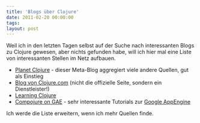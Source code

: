 ```yaml
---
title: 'Blogs über Clojure'
date: 2011-02-20 00:00:00 
tags: 
layout: post
---
```

Weil ich in den letzten Tagen selbst auf der Suche nach interessanten Blogs zu Clojure gewesen, aber nichts gefunden habe, will ich hier mal eine Liste von interessanten Stellen im Netz aufbauen.
<ul>
	<li><a href="http://planet.clojure.in">Planet Clojure</a> - dieser Meta-Blog aggregiert viele andere Quellen, gut als Einstieg</li>
	<li><a href="http://clojure.com/blog/">Blog von Clojure.com</a> (nicht die offizielle Seite, sondern ein Dienstleister!)</li>
	<li><a href="http://www.learningclojure.com/">Learning Clojure</a></li>
	<li><a href="http://compojureongae.posterous.com/">Compojure on GAE</a> - sehr interessante Tutorials zur <a href="http://code.google.com/intl/de/appengine/">Google AppEngine</a></li>
</ul>

Ich werde die Liste erweitern, wenn ich mehr Quellen finde.
